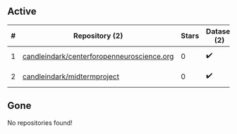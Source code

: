## Active
| # | Repository (2) | Stars | Dataset (2) | `run` | `containers-run` | Last Modified |
| --- | --- | --- | --- | --- | --- | --- |
| 1 | [candleindark/centerforopenneuroscience.org](https://github.com/candleindark/centerforopenneuroscience.org) | 0 | :heavy_check_mark: |  |  | 2024-10-23 18:24:21+00:00 |
| 2 | [candleindark/midtermproject](https://github.com/candleindark/midtermproject) | 0 | :heavy_check_mark: |  |  | 2022-12-20 01:42:04+00:00 |

## Gone
No repositories found!
